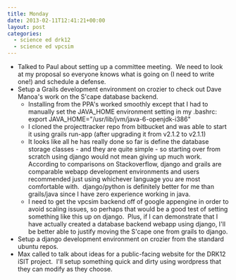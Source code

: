 ```yaml
---
title: Monday
date: 2013-02-11T12:41:21+00:00
layout: post
categories:
  - science ed drk12
  - science ed vpcsim
---
```

  * Talked to Paul about setting up a committee meeting.  We need to look at my proposal so everyone knows what is going on (I need to write one!) and schedule a defense.
  * Setup a Grails development environment on crozier to check out Dave Manoa's work on the S'cape database backend.
      * Installing from the PPA's worked smoothly except that I had to manually set the JAVA\_HOME environment setting in my .bashrc: export JAVA\_HOME="/usr/lib/jvm/java-6-openjdk-i386"
      * I cloned the projecttracker repo from bitbucket and was able to start it using grails run-app (after upgrading it from v2.1.2 to v2.1.1)
      * It looks like all he has really done so far is define the database storage classes - and they are quite simple - so starting over from scratch using django would not mean giving up much work.  According to comparisons on Stackoverflow, django and grails are comparable webapp development environments and users recommended just using whichever language you are most comfortable with.  django/python is definitely better for me than grails/java since I have zero experience working in java.
      * I need to get the vpcsim backend off of google appengine in order to avoid scaling issues, so perhaps that would be a good test of setting something like this up on django.  Plus, if I can demonstrate that I have actually created a database backend webapp using django, I'll be better able to justify moving the S'cape one from grails to django.
  * Setup a django development environment on crozier from the standard ubuntu repos.
  * Max called to talk about ideas for a public-facing website for the DRK12 iSIT project.  I'll setup something quick and dirty using wordpress that they can modify as they choose.
